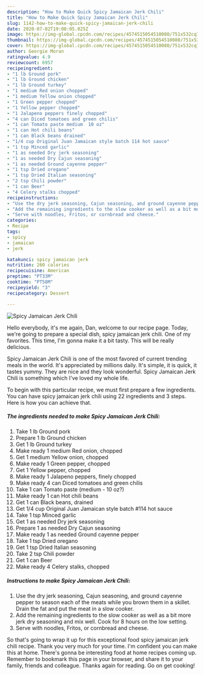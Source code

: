 ```yaml
---
description: "How to Make Quick Spicy Jamaican Jerk Chili"
title: "How to Make Quick Spicy Jamaican Jerk Chili"
slug: 1142-how-to-make-quick-spicy-jamaican-jerk-chili
date: 2020-07-02T19:08:05.025Z
image: https://img-global.cpcdn.com/recipes/4574515054510080/751x532cq70/spicy-jamaican-jerk-chili-recipe-main-photo.jpg
thumbnail: https://img-global.cpcdn.com/recipes/4574515054510080/751x532cq70/spicy-jamaican-jerk-chili-recipe-main-photo.jpg
cover: https://img-global.cpcdn.com/recipes/4574515054510080/751x532cq70/spicy-jamaican-jerk-chili-recipe-main-photo.jpg
author: Georgie Moran
ratingvalue: 4.9
reviewcount: 6957
recipeingredient:
- "1 lb Ground pork"
- "1 lb Ground chicken"
- "1 lb Ground turkey"
- "1 medium Red onion chopped"
- "1 medium Yellow onion chopped"
- "1 Green pepper chopped"
- "1 Yellow pepper chopped"
- "1 Jalapeno peppers finely chopped"
- "4 can Diced tomatoes and green chilis"
- "1 can Tomato paste medium  10 oz"
- "1 can Hot chili beans"
- "1 can Black beans drained"
- "1/4 cup Original Juan Jamaican style batch 114 hot sauce"
- "1 tsp Minced garlic"
- "1 as needed Dry jerk seasoning"
- "1 as needed Dry Cajun seasoning"
- "1 as needed Ground cayenne pepper"
- "1 tsp Dried oregano"
- "1 tsp Dried Italian seasoning"
- "2 tsp Chili powder"
- "1 can Beer"
- "4 Celery stalks chopped"
recipeinstructions:
- "Use the dry jerk seasoning, Cajun seasoning, and ground cayenne pepper to season each of the meats while you brown them in a skillet. Drain the fat and put the meat in a slow cooker."
- "Add the remaining ingredients to the slow cooker as well as a bit more jerk dry seasoning and mix well. Cook for 8 hours on the low setting."
- "Serve with noodles, Fritos, or cornbread and cheese."
categories:
- Recipe
tags:
- spicy
- jamaican
- jerk

katakunci: spicy jamaican jerk 
nutrition: 260 calories
recipecuisine: American
preptime: "PT33M"
cooktime: "PT58M"
recipeyield: "3"
recipecategory: Dessert

---
```



![Spicy Jamaican Jerk Chili](https://img-global.cpcdn.com/recipes/4574515054510080/751x532cq70/spicy-jamaican-jerk-chili-recipe-main-photo.jpg)

Hello everybody, it's me again, Dan, welcome to our recipe page. Today, we're going to prepare a special dish, spicy jamaican jerk chili. One of my favorites. This time, I'm gonna make it a bit tasty. This will be really delicious.



Spicy Jamaican Jerk Chili is one of the most favored of current trending meals in the world. It's appreciated by millions daily. It's simple, it is quick, it tastes yummy. They are nice and they look wonderful. Spicy Jamaican Jerk Chili is something which I've loved my whole life.


To begin with this particular recipe, we must first prepare a few ingredients. You can have spicy jamaican jerk chili using 22 ingredients and 3 steps. Here is how you can achieve that.

<!--inarticleads1-->

##### The ingredients needed to make Spicy Jamaican Jerk Chili:

1. Take 1 lb Ground pork
1. Prepare 1 lb Ground chicken
1. Get 1 lb Ground turkey
1. Make ready 1 medium Red onion, chopped
1. Get 1 medium Yellow onion, chopped
1. Make ready 1 Green pepper, chopped
1. Get 1 Yellow pepper, chopped
1. Make ready 1 Jalapeno peppers, finely chopped
1. Make ready 4 can Diced tomatoes and green chilis
1. Take 1 can Tomato paste (medium - 10 oz?)
1. Make ready 1 can Hot chili beans
1. Get 1 can Black beans, drained
1. Get 1/4 cup Original Juan Jamaican style batch #114 hot sauce
1. Take 1 tsp Minced garlic
1. Get 1 as needed Dry jerk seasoning
1. Prepare 1 as needed Dry Cajun seasoning
1. Make ready 1 as needed Ground cayenne pepper
1. Take 1 tsp Dried oregano
1. Get 1 tsp Dried Italian seasoning
1. Take 2 tsp Chili powder
1. Get 1 can Beer
1. Make ready 4 Celery stalks, chopped




<!--inarticleads2-->

##### Instructions to make Spicy Jamaican Jerk Chili:

1. Use the dry jerk seasoning, Cajun seasoning, and ground cayenne pepper to season each of the meats while you brown them in a skillet. Drain the fat and put the meat in a slow cooker.
1. Add the remaining ingredients to the slow cooker as well as a bit more jerk dry seasoning and mix well. Cook for 8 hours on the low setting.
1. Serve with noodles, Fritos, or cornbread and cheese.




So that's going to wrap it up for this exceptional food spicy jamaican jerk chili recipe. Thank you very much for your time. I'm confident you can make this at home. There's gonna be interesting food at home recipes coming up. Remember to bookmark this page in your browser, and share it to your family, friends and colleague. Thanks again for reading. Go on get cooking!
